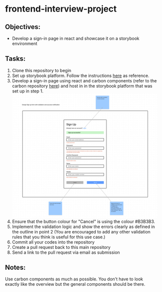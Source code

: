 # frontend-interview-project

## Objectives:

* Develop a sign-in page in react and showcase it on a storybook environment

## Tasks:

1. Clone this repository to begin
2. Set up storybook platform. Follow the instructions [here](https://gist.github.com/shilman/bc9cbedb2a7efb5ec6710337cbd20c0c) as reference.
3. Develop a sign-in page using react and carbon components (refer to the carbon repository [here](https://github.com/carbon-design-system/carbon/tree/main/packages/react)) and host in in the storybook platform that was set up in step 1. 
![Overview of form](image.png)
4. Ensure that the button colour for "Cancel" is using the colour #B3B3B3.
5. Implement the validation logic and show the errors clearly as defined in the outline in point 2 (You are encouraged to add any other validation rules that you think is useful for this use case.)
6. Commit all your codes into the repository
7. Create a pull request back to this main repository
8. Send a link to the pull request via email as submission

## Notes: 
Use carbon components as much as possible. You don't have to look exactly like the overview but the general components should be there.
